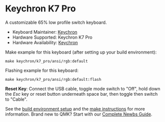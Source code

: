 # Keychron K7 Pro

A customizable 65% low profile switch keyboard.

* Keyboard Maintainer: [Keychron](https://github.com/keychron)
* Hardware Supported: Keychron K7 Pro
* Hardware Availability: [Keychron](https://drive.google.com/file/d/1BSy1l3bs-EW-TgPWDY3qpPCSWVV3nqdQ/view?usp=share_link)

Make example for this keyboard (after setting up your build environment):

    make keychron/k7_pro/ansi/rgb:default

Flashing example for this keyboard:

    make keychron/k7_pro/ansi/rgb:default:flash

**Reset Key**: Connect the USB cable, toggle mode switch to "Off", hold down the *Esc* key or reset button underneath space bar, then toggle then switch to "Cable".

See the [build environment setup](https://docs.qmk.fm/#/getting_started_build_tools) and the [make instructions](https://docs.qmk.fm/#/getting_started_make_guide) for more information. Brand new to QMK? Start with our [Complete Newbs Guide](https://docs.qmk.fm/#/newbs).
